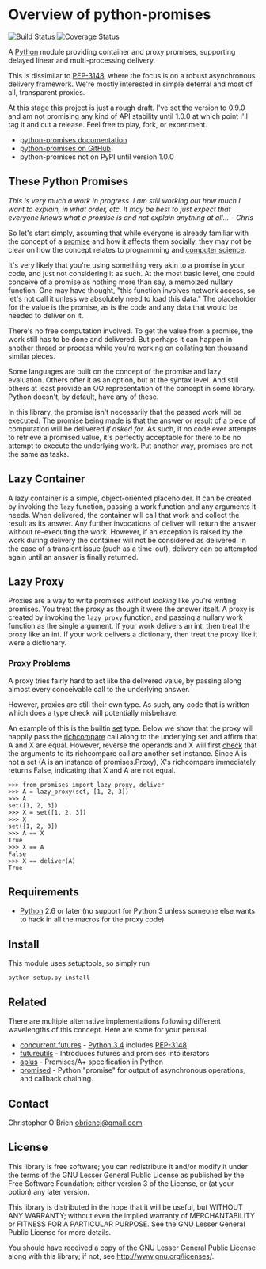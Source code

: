 
# Overview of python-promises

[![Build Status](https://travis-ci.org/obriencj/python-promises.png?branch=master)](https://travis-ci.org/obriencj/python-promises)
[![Coverage Status](https://coveralls.io/repos/obriencj/python-promises/badge.png?branch=master)](https://coveralls.io/r/obriencj/python-promises?branch=master)

A [Python] module providing container and proxy promises, supporting
delayed linear and multi-processing delivery.

This is dissimilar to [PEP-3148], where the focus is on a robust
asynchronous delivery framework. We're mostly interested in simple
deferral and most of all, transparent proxies.

At this stage this project is just a rough draft. I've set the version
to 0.9.0 and am not promising any kind of API stability until 1.0.0 at
which point I'll tag it and cut a release. Feel free to play, fork, or
experiment.

* [python-promises documentation][docs]
* [python-promises on GitHub][github]
* python-promises not on PyPI until version 1.0.0

[python]: http://python.org "Python"

[pep-3148]: http://www.python.org/dev/peps/pep-3148
"PEP-3148 - futures - execute computations asynchronously"

[docs]: http://obriencj.preoccupied.net/python-promises/

[github]: https://github.com/obriencj/python-promises/
"python-promises on GitHub"


## These Python Promises

*This is very much a work in progress. I am still working out how much
 I want to explain, in what order, etc. It may be best to just expect
 that everyone knows what a promise is and not explain anything at
 all... - Chris*

So let's start simply, assuming that while everyone is already
familiar with the concept of a [promise][promise-noun] and how it
affects them socially, they may not be clear on how the concept
relates to programming and [computer science][cs-promise].

It's very likely that you're using something very akin to a promise in
your code, and just not considering it as such. At the most basic
level, one could conceive of a promise as nothing more than say, a
memoized nullary function. One may have thought, "this function
involves network access, so let's not call it unless we absolutely
need to load this data." The placeholder for the value is the promise,
as is the code and any data that would be needed to deliver on it.

There's no free computation involved. To get the value from a promise,
the work still has to be done and delivered. But perhaps it can happen
in another thread or process while you're working on collating ten
thousand similar pieces.

Some languages are built on the concept of the promise and lazy
evaluation. Others offer it as an option, but at the syntax level. And
still others at least provide an OO representation of the concept in
some library. Python doesn't, by default, have any of these.

In this library, the promise isn't necessarily that the passed work
will be executed. The promise being made is that the answer or result
of a piece of computation will be delivered *if asked for*. As such,
if no code ever attempts to retrieve a promised value, it's perfectly
acceptable for there to be no attempt to execute the underlying
work. Put another way, promises are not the same as tasks.

[promise-noun]: http://en.wiktionary.org/wiki/promise#Noun

[cs-promise]: http://en.wikipedia.org/wiki/Futures_and_promises
"Futures and Promises"


## Lazy Container

A lazy container is a simple, object-oriented placeholder. It can be
created by invoking the `lazy` function, passing a work function and
any arguments it needs. When delivered, the container will call that
work and collect the result as its answer. Any further invocations of
deliver will return the answer without re-executing the work. However,
if an exception is raised by the work during delivery the container
will not be considered as delivered. In the case of a transient issue
(such as a time-out), delivery can be attempted again until an answer
is finally returned.


## Lazy Proxy

Proxies are a way to write promises without *looking* like you're
writing promises. You treat the proxy as though it were the answer
itself. A proxy is created by invoking the `lazy_proxy` function, and
passing a nullary work function as the single argument. If your work
delivers an int, then treat the proxy like an int. If your work
delivers a dictionary, then treat the proxy like it were a dictionary.


### Proxy Problems

A proxy tries fairly hard to act like the delivered value, by passing
along almost every conceivable call to the underlying answer.

However, proxies are still their own type. As such, any code
that is written which does a type check will potentially misbehave.

An example of this is the builtin [set] type. Below we show that the
proxy will happily pass the [richcompare] call along to the underlying
set and affirm that A and X are equal. However, reverse the operands
and X will first [check][set_richcompare] that the arguments to its
richcompare call are another set instance. Since A is not a set (A is
an instance of promises.Proxy), X's richcompare immediately returns
False, indicating that X and A are not equal.

```
>>> from promises import lazy_proxy, deliver
>>> A = lazy_proxy(set, [1, 2, 3])
>>> A
set([1, 2, 3])
>>> X = set([1, 2, 3])
>>> X
set([1, 2, 3])
>>> A == X
True
>>> X == A
False
>>> X == deliver(A)
True
```

[set]: http://docs.python.org/2/library/stdtypes.html#set-types-set-frozenset
"5.7. Set Types - set, frozenset"

[richcompare]: http://docs.python.org/2/c-api/typeobj.html#PyTypeObject.tp_richcompare

[set_richcompare]: http://hg.python.org/cpython/file/779de7b4909b/Objects/setobject.c#l1794


## Requirements

* [Python] 2.6 or later (no support for Python 3 unless someone else
  wants to hack in all the macros for the proxy code)


## Install

This module uses setuptools, so simply run

```
python setup.py install
```


## Related

There are multiple alternative implementations following different
wavelengths of this concept. Here are some for your perusal.

* [concurrent.futures] - [Python 3.4] includes [PEP-3148]
* [futureutils] - Introduces futures and promises into iterators
* [aplus] - Promises/A+ specification in Python
* [promised] - Python "promise" for output of asynchronous operations,
  and callback chaining.

[concurrent.futures]: http://docs.python.org/dev/library/concurrent.futures.html
[futureutils]: https://pypi.python.org/pypi/futureutils
[aplus]: https://github.com/xogeny/aplus
[promised]: https://code.google.com/p/promised/
[python 3.4]: http://docs.python.org/dev/whatsnew/3.4.html


## Contact

Christopher O'Brien  <obriencj@gmail.com>


## License

This library is free software; you can redistribute it and/or modify
it under the terms of the GNU Lesser General Public License as
published by the Free Software Foundation; either version 3 of the
License, or (at your option) any later version.

This library is distributed in the hope that it will be useful, but
WITHOUT ANY WARRANTY; without even the implied warranty of
MERCHANTABILITY or FITNESS FOR A PARTICULAR PURPOSE.  See the GNU
Lesser General Public License for more details.

You should have received a copy of the GNU Lesser General Public
License along with this library; if not, see
<http://www.gnu.org/licenses/>.

